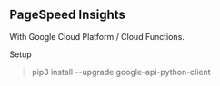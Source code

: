 PageSpeed Insights
--------
With Google Cloud Platform / Cloud Functions.

Setup
> pip3 install --upgrade google-api-python-client
